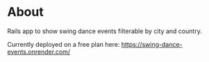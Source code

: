 # About

Rails app to show swing dance events filterable by city and country.

Currently deployed on a free plan here: https://swing-dance-events.onrender.com/


<!-- # README

This README would normally document whatever steps are necessary to get the
application up and running.

Things you may want to cover:

* Ruby version

* System dependencies

* Configuration

* Database creation

* Database initialization

* How to run the test suite

* Services (job queues, cache servers, search engines, etc.)

* Deployment instructions

* ... -->
